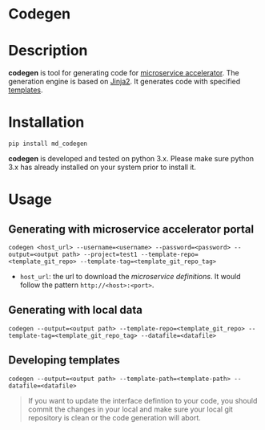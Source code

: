 # Codegen

# Description
**codegen** is tool for generating code for [microservice accelerator](https://github.houston.entsvcs.net/zongying-cao/micro-service-accelerator). The generation engine is based on [Jinja2](https://github.com/pallets/jinja).
It generates code with specified [templates](templates.md).  

# Installation
```
pip install md_codegen
```
**codegen** is developed and tested on python 3.x. Please make sure python 3.x has already installed on your system prior to install it.

# Usage
## Generating with microservice accelerator portal
```
codegen <host_url> --username=<username> --password=<password> --output=<output path> --project=test1 --template-repo=<template_git_repo> --template-tag=<template_git_repo_tag>
```
* `host_url`: the url to download the *microservice definitions*. It would follow the pattern `http://<host>:<port>`.   

## Generating with local data
```
codegen --output=<output path> --template-repo=<template_git_repo> --template-tag=<template_git_repo_tag> --datafile=<datafile>
```

## Developing templates
```
codegen --output=<output path> --template-path=<template-path> --datafile=<datafile>
```

> If you want to update the interface defintion to your code, you should commit the changes in your local and make sure your local git repository is clean or the code generation will abort.
